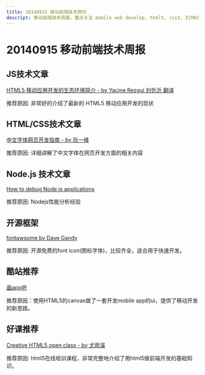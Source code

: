 ```yaml
---
title: 20140915 移动前端技术周刊
descript: 移动前端技术周报，重点关注 mobile web develop, html5, css3, ECMAScript 6, node.js 等前沿技术。
---
```


# 20140915 移动前端技术周报

## JS技术文章

[HTML5 移动应用开发的生态环境简介 - by Yacine Rezgui 刘忻沂 翻译 ](http://www.oschina.net/news/54281/html5-mobile-app-ecological)

推荐原因: 非常好的介绍了最新的 HTML5 移动应用开发的现状

## HTML/CSS技术文章

[中文字体网页开发指南 - by 阮一峰](http://www.ruanyifeng.com/blog/2014/07/chinese_fonts.html)

推荐原因: 详细讲解了中文字体在网页开发方面的相关内容

## Node.js 技术文章

[How to debug Node.js applications](http://stackoverflow.com/questions/1911015/how-to-debug-node-js-applications/16512303#16512303)

推荐原因: Nodejs性能分析经验

## 开源框架

[fontawsome by Dave Gandy](http://fontawesome.io/)

推荐原因: 开源免费的font icon(图标字体)，比较齐全，适合用于快速开发。

## 酷站推荐

[画app吧](http://www.drawapp8.com/)

推荐原因：使用HTML5的canvas做了一套开发mobile app的ui，提供了移动开发的新思路。

## 好课推荐

[Creative HTML5 open class - by 尤雨溪](https://github.com/yyx990803/creative-html5)

推荐原因: html5在线培训课程，非常完整地介绍了用html5做前端开发的基础知识。
